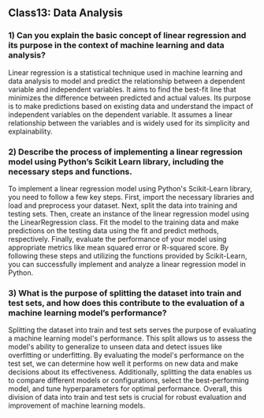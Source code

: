 ## Class13: Data Analysis

### 1) Can you explain the basic concept of linear regression and its purpose in the context of machine learning and data analysis?

Linear regression is a statistical technique used in machine learning and data analysis to model and predict the relationship between a dependent variable and independent variables. It aims to find the best-fit line that minimizes the difference between predicted and actual values. Its purpose is to make predictions based on existing data and understand the impact of independent variables on the dependent variable. It assumes a linear relationship between the variables and is widely used for its simplicity and explainability.

### 2) Describe the process of implementing a linear regression model using Python’s Scikit Learn library, including the necessary steps and functions.

To implement a linear regression model using Python's Scikit-Learn library, you need to follow a few key steps. First, import the necessary libraries and load and preprocess your dataset. Next, split the data into training and testing sets. Then, create an instance of the linear regression model using the LinearRegression class. Fit the model to the training data and make predictions on the testing data using the fit and predict methods, respectively. Finally, evaluate the performance of your model using appropriate metrics like mean squared error or R-squared score. By following these steps and utilizing the functions provided by Scikit-Learn, you can successfully implement and analyze a linear regression model in Python.

### 3) What is the purpose of splitting the dataset into train and test sets, and how does this contribute to the evaluation of a machine learning model’s performance?

Splitting the dataset into train and test sets serves the purpose of evaluating a machine learning model's performance. This split allows us to assess the model's ability to generalize to unseen data and detect issues like overfitting or underfitting. By evaluating the model's performance on the test set, we can determine how well it performs on new data and make decisions about its effectiveness. Additionally, splitting the data enables us to compare different models or configurations, select the best-performing model, and tune hyperparameters for optimal performance. Overall, this division of data into train and test sets is crucial for robust evaluation and improvement of machine learning models.
